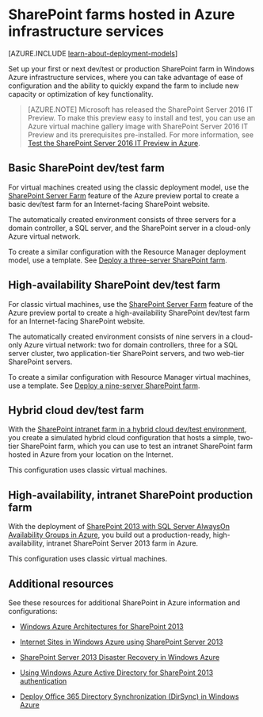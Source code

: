 <properties
	pageTitle="SharePoint Server 2013 farms in Azure | Windows Azure"
	description="Find the articles that describe how to set up a dev/test environment or a production SharePoint Server 2013 farm in Windows Azure."
	documentationCenter=""
	services="virtual-machines"
	authors="JoeDavies-MSFT"
	manager="timlt"
	editor=""
	tags="azure-service-management,azure-resource-manager"/>

<tags
	ms.service="virtual-machines"
	ms.date="09/08/2015"
	wacn.date=""/>

# SharePoint farms hosted in Azure infrastructure services

[AZURE.INCLUDE [learn-about-deployment-models](../includes/learn-about-deployment-models-both-include.md)]


Set up your first or next dev/test or production SharePoint farm in Windows Azure infrastructure services, where you can take advantage of ease of configuration and the ability to quickly expand the farm to include new capacity or optimization of key functionality.

> [AZURE.NOTE] Microsoft has released the SharePoint Server 2016 IT Preview. To make this preview easy to install and test, you can use an Azure virtual machine gallery image with SharePoint Server 2016 IT Preview and its prerequisites pre-installed. For more information, see [Test the SharePoint Server 2016 IT Preview in Azure](http://azure.microsoft.com/blog/test-sharepoint-server-2016-it-preview-4/).

## Basic SharePoint dev/test farm

For virtual machines created using the classic deployment model, use the [SharePoint Server Farm](/documentation/articles/virtual-machines-sharepoint-farm-azure-preview) feature of the Azure preview portal to create a basic dev/test farm for an Internet-facing SharePoint website.

The automatically created environment consists of three servers for a domain controller, a SQL server, and the SharePoint server in a cloud-only Azure virtual network.

To create a similar configuration with the Resource Manager deployment model, use a template. See [Deploy a three-server SharePoint farm](/documentation/articles/virtual-machines-workload-template-sharepoint#deploy-a-three-server-sharepoint-farm).

## High-availability SharePoint dev/test farm

For classic virtual machines, use the [SharePoint Server Farm](/documentation/articles/virtual-machines-sharepoint-farm-azure-preview) feature of the Azure preview portal to create a high-availability SharePoint dev/test farm for an Internet-facing SharePoint website.

The automatically created environment consists of nine servers in a cloud-only Azure virtual network: two for domain controllers, three for a SQL server cluster, two application-tier SharePoint servers, and two web-tier SharePoint servers.

To create a similar configuration with Resource Manager virtual machines, use a template. See [Deploy a nine-server SharePoint farm](/documentation/articles/virtual-machines-workload-template-sharepoint#deploy-a-nine-server-sharepoint-farm).

## Hybrid cloud dev/test farm

With the [SharePoint intranet farm in a hybrid cloud dev/test environment](/documentation/articles/virtual-networks-setup-sharepoint-hybrid-cloud-testing), you create a simulated hybrid cloud configuration that hosts a simple, two-tier SharePoint farm, which you can use to test an intranet SharePoint farm hosted in Azure from your location on the Internet.

This configuration uses classic virtual machines.

## High-availability, intranet SharePoint production farm

With the deployment of [SharePoint 2013 with SQL Server AlwaysOn Availability Groups in Azure](/documentation/articles/virtual-machines-workload-intranet-sharepoint-overview), you build out a production-ready, high-availability, intranet SharePoint Server 2013 farm in Azure.

This configuration uses classic virtual machines.

## Additional resources

See these resources for additional SharePoint in Azure information and configurations:

- [Windows Azure Architectures for SharePoint 2013](https://technet.microsoft.com/zh-cn/library/dn635309.aspx)

- [Internet Sites in Windows Azure using SharePoint Server 2013](https://technet.microsoft.com/zh-cn/library/dn635307.aspx)

- [SharePoint Server 2013 Disaster Recovery in Windows Azure](https://technet.microsoft.com/zh-cn/library/dn635313.aspx)

- [Using Windows Azure Active Directory for SharePoint 2013 authentication](https://technet.microsoft.com/zh-cn/library/dn635311.aspx)

- [Deploy Office 365 Directory Synchronization (DirSync) in Windows Azure](https://technet.microsoft.com/zh-cn/library/dn635310.aspx)
